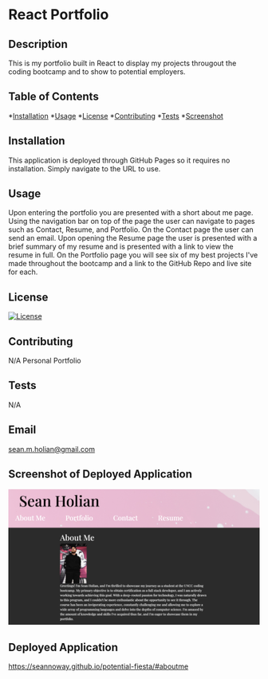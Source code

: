 # React Portfolio

## Description

This is my portfolio built in React to display my projects througout the coding bootcamp and to show to potential employers.

 ## Table of Contents
  *[Installation](#installation)
  *[Usage](#usage)
  *[License](#license)
  *[Contributing](#contributing)
  *[Tests](#tests)
  *[Screenshot](#screenshot)

      
  ## Installation
  This application is deployed through GitHub Pages so it requires no installation. Simply navigate to the URL to use.

  ## Usage
  Upon entering the portfolio you are presented with a short about me page. Using the navigation bar on top of the page the user can navigate to pages such as Contact, Resume, and Portfolio. On the Contact page the user can send an email. Upon opening the Resume page the user is presented with a brief summary of my resume and is presented with a link to view the resume in full. On the Portfolio page you will see six of my best projects I've made throughout the bootcamp and a link to the GitHub Repo and live site for each.

   ## License
[![License](https://img.shields.io/badge/License-MIT-blue.svg)](https://opensource.org/licenses/MIT)

  ## Contributing
  N/A Personal Portfolio

  ## Tests
  N/A

  ## Email
  sean.m.holian@gmail.com

  ## Screenshot of Deployed Application
  ![Screenshot](./public/Screenshot%202023-05-19%20at%205.19.09%20PM.png)

## Deployed Application
https://seannoway.github.io/potential-fiesta/#aboutme
